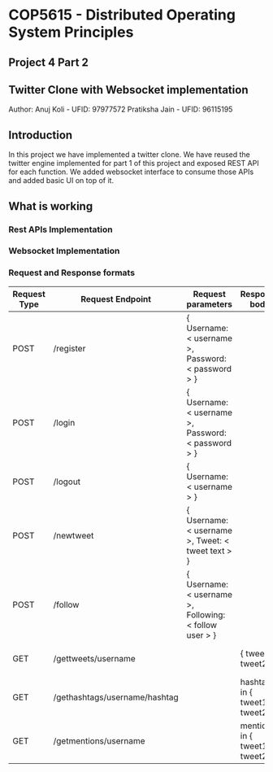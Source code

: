 # COP5615 - Distributed Operating System Principles
## Project 4 Part 2
## Twitter Clone with Websocket implementation

Author: 
Anuj Koli - UFID: 97977572 
Pratiksha Jain - UFID: 96115195

## Introduction
In this project we have implemented a twitter clone. We have reused the twitter engine implemented for part 1 of this project and exposed REST API for each function. We added websocket interface to consume those APIs and added basic UI on top of it. 

## What is working
### Rest APIs Implementation


### Websocket Implementation


### Request and Response formats
| Request Type | Request Endpoint | Request parameters | Response body | Response comments |
|-----------|--------------|----------------|----------------|----------------|
| POST | /register | { Username: < username >, Password: < password > } | | Success/Failure |
| POST | /login | { Username: < username >, Password: < password > } | | Success/Incorrect password/New user |
| POST | /logout | { Username: < username > } | | Success/Not logged in/New user |
| POST | /newtweet | { Username: < username >, Tweet: < tweet text > } | | Success/Not logged in/New user |
| POST | /follow | { Username: < username >, Following: < follow user > } | | Success/Not logged in/New user/Follower does not exist/Already Following |
| GET | /gettweets/username | | { tweet1, tweet2... } | Success/Not logged in/New user |
| GET | /gethashtags/username/hashtag | | hashtags in { tweet1, tweet2... } | Success/Not logged in/New user |
| GET | /getmentions/username | | mentions in { tweet1, tweet2... } | Success/Not logged in/New user |